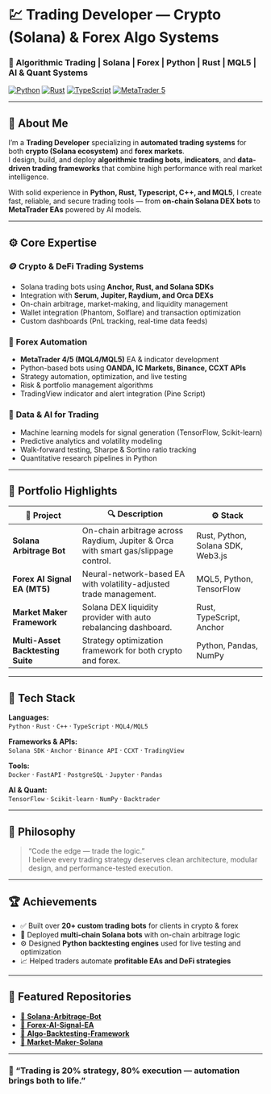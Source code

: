 # 💹 Trading Developer — Crypto (Solana) & Forex Algo Systems

### 🚀 Algorithmic Trading | Solana | Forex | Python | Rust | MQL5 | AI & Quant Systems

[![Python](https://img.shields.io/badge/Python-Expert-yellow?logo=python)](https://www.python.org)
[![Rust](https://img.shields.io/badge/Rust-Advanced-orange?logo=rust)](https://www.rust-lang.org)
[![TypeScript](https://img.shields.io/badge/TypeScript-Advanced-blue?logo=typescript)](https://www.typescriptlang.org)
[![MetaTrader 5](https://img.shields.io/badge/MetaTrader%205-Expert-lightgrey?logo=metatrader&logoColor=white)](https://www.metatrader5.com)

---

## 👋 About Me

I’m a **Trading Developer** specializing in **automated trading systems** for both **crypto (Solana ecosystem)** and **forex markets**.  
I design, build, and deploy **algorithmic trading bots**, **indicators**, and **data-driven trading frameworks** that combine high performance with real market intelligence.

With solid experience in **Python, Rust, Typescript, C++, and MQL5**, I create fast, reliable, and secure trading tools — from **on-chain Solana DEX bots** to **MetaTrader EAs** powered by AI models.

---

## ⚙️ Core Expertise

### 🪙 **Crypto & DeFi Trading Systems**
- Solana trading bots using **Anchor, Rust, and Solana SDKs**  
- Integration with **Serum, Jupiter, Raydium, and Orca DEXs**  
- On-chain arbitrage, market-making, and liquidity management  
- Wallet integration (Phantom, Solflare) and transaction optimization  
- Custom dashboards (PnL tracking, real-time data feeds)

### 💱 **Forex Automation**
- **MetaTrader 4/5 (MQL4/MQL5)** EA & indicator development  
- Python-based bots using **OANDA, IC Markets, Binance, CCXT APIs**  
- Strategy automation, optimization, and live testing  
- Risk & portfolio management algorithms  
- TradingView indicator and alert integration (Pine Script)

### 🧠 **Data & AI for Trading**
- Machine learning models for signal generation (TensorFlow, Scikit-learn)  
- Predictive analytics and volatility modeling  
- Walk-forward testing, Sharpe & Sortino ratio tracking  
- Quantitative research pipelines in Python

---

## 💼 Portfolio Highlights

| 🧩 Project | 🔍 Description | ⚙️ Stack |
|-------------|----------------|----------|
| **Solana Arbitrage Bot** | On-chain arbitrage across Raydium, Jupiter & Orca with smart gas/slippage control. | Rust, Python, Solana SDK, Web3.js |
| **Forex AI Signal EA (MT5)** | Neural-network-based EA with volatility-adjusted trade management. | MQL5, Python, TensorFlow |
| **Market Maker Framework** | Solana DEX liquidity provider with auto rebalancing dashboard. | Rust, TypeScript, Anchor |
| **Multi-Asset Backtesting Suite** | Strategy optimization framework for both crypto and forex. | Python, Pandas, NumPy |

---

## 🧰 Tech Stack

**Languages:**  
`Python` · `Rust` · `C++` · `TypeScript` · `MQL4/MQL5`  

**Frameworks & APIs:**  
`Solana SDK` · `Anchor` · `Binance API` · `CCXT` · `TradingView`  

**Tools:**  
`Docker` · `FastAPI` · `PostgreSQL` · `Jupyter` · `Pandas`  

**AI & Quant:**  
`TensorFlow` · `Scikit-learn` · `NumPy` · `Backtrader`

---

## 🧠 Philosophy

> “Code the edge — trade the logic.”  
> I believe every trading strategy deserves clean architecture, modular design, and performance-tested execution.

---

## 🏆 Achievements
- ✅ Built over **20+ custom trading bots** for clients in crypto & forex  
- 🧮 Deployed **multi-chain Solana bots** with on-chain arbitrage logic  
- ⚙️ Designed **Python backtesting engines** used for live testing and optimization  
- 📈 Helped traders automate **profitable EAs and DeFi strategies**

---

## 🧩 Featured Repositories

- [🔹 **Solana-Arbitrage-Bot**](https://github.com/alphaengine9/Solana-Arbitrage-Bot)
- [🔹 **Forex-AI-Signal-EA**](https://github.com/alphaengine9/Forex-AI-Signal-EA)
- [🔹 **Algo-Backtesting-Framework**](https://github.com/alphaengine9/Algo-Backtesting-Framework)
- [🔹 **Market-Maker-Solana**](https://github.com/alphaengine9/Market-Maker-Solana)

---

### 💬 “Trading is 20% strategy, 80% execution — automation brings both to life.”
